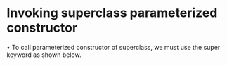 # Invoking superclass parameterized constructor
 • To call parameterized constructor of superclass, we must use the super keyword as shown below.
